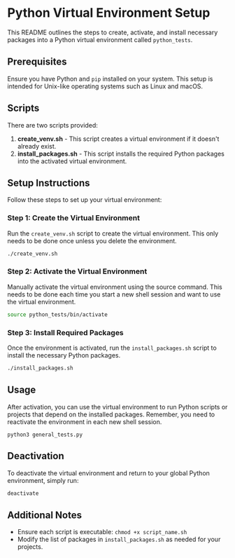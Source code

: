 # Python Virtual Environment Setup

This README outlines the steps to create, activate, and install necessary packages into a Python virtual environment called `python_tests`.

## Prerequisites

Ensure you have Python and `pip` installed on your system. This setup is intended for Unix-like operating systems such as Linux and macOS.

## Scripts

There are two scripts provided:

1. **create_venv.sh** - This script creates a virtual environment if it doesn't already exist.
2. **install_packages.sh** - This script installs the required Python packages into the activated virtual environment.

## Setup Instructions

Follow these steps to set up your virtual environment:

### Step 1: Create the Virtual Environment

Run the `create_venv.sh` script to create the virtual environment. This only needs to be done once unless you delete the environment.

```bash
./create_venv.sh
```

### Step 2: Activate the Virtual Environment

Manually activate the virtual environment using the source command. This needs to be done each time you start a new shell session and want to use the virtual environment.

```bash
source python_tests/bin/activate
```

### Step 3: Install Required Packages

Once the environment is activated, run the `install_packages.sh` script to install the necessary Python packages.

```bash
./install_packages.sh
```

## Usage

After activation, you can use the virtual environment to run Python scripts or projects that depend on the installed packages. Remember, you need to reactivate the environment in each new shell session.

`python3 general_tests.py`

## Deactivation

To deactivate the virtual environment and return to your global Python environment, simply run:

```bash
deactivate
```

## Additional Notes

- Ensure each script is executable: `chmod +x script_name.sh`
- Modify the list of packages in `install_packages.sh` as needed for your projects.
```

